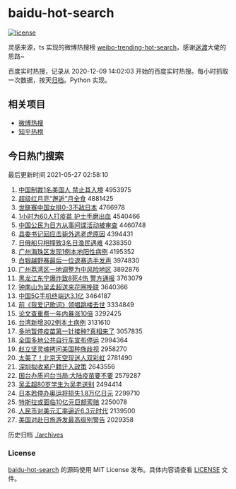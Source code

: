 # baidu-hot-search

[![license](https://img.shields.io/github/license/Arrackisarookie/baidu-hot-search)](https://github.com/Arrackisarookie/baidu-hot-search/blob/master/LICENSE)

灵感来源，ts 实现的微博热搜榜 [weibo-trending-hot-search](https://github.com/justjavac/weibo-trending-hot-search)，感谢[迷渡](https://github.com/justjavac)大佬的思路~

百度实时热搜，记录从 2020-12-09 14:02:03 开始的百度实时热搜。每小时抓取一次数据，按天[归档](./archives)。Python 实现。

## 相关项目
+ [微博热搜](https://github.com/Arrackisarookie/weibo-hot-search)
+ [知乎热榜](https://github.com/Arrackisarookie/zhihu-top-search)

## 今日热门搜索

<!-- Rank Begin -->

最后更新时间 2021-05-27 02:58:10

1. [中国制裁1名美国人 禁止其入境](http://www.baidu.com/baidu?cl=3&tn=SE_baiduhomet8_jmjb7mjw&rsv_dl=fyb_top&fr=top1000&wd=%D6%D0%B9%FA%D6%C6%B2%C31%C3%FB%C3%C0%B9%FA%C8%CB%20%BD%FB%D6%B9%C6%E4%C8%EB%BE%B3) 4953975
1. [超级红月亮“邂逅”月全食](http://www.baidu.com/baidu?cl=3&tn=SE_baiduhomet8_jmjb7mjw&rsv_dl=fyb_top&fr=top1000&wd=%B3%AC%BC%B6%BA%EC%D4%C2%C1%C1%A1%B0%E5%E2%E5%CB%A1%B1%D4%C2%C8%AB%CA%B3) 4881425
1. [世联赛中国女排0-3不敌日本](http://www.baidu.com/baidu?cl=3&tn=SE_baiduhomet8_jmjb7mjw&rsv_dl=fyb_top&fr=top1000&wd=%CA%C0%C1%AA%C8%FC%D6%D0%B9%FA%C5%AE%C5%C50-3%B2%BB%B5%D0%C8%D5%B1%BE) 4766978
1. [1小时为60人打疫苗 护士手磨出血](http://www.baidu.com/baidu?cl=3&tn=SE_baiduhomet8_jmjb7mjw&rsv_dl=fyb_top&fr=top1000&wd=1%D0%A1%CA%B1%CE%AA60%C8%CB%B4%F2%D2%DF%C3%E7%20%BB%A4%CA%BF%CA%D6%C4%A5%B3%F6%D1%AA) 4540466
1. [中国公民为日方从事间谍活动被审查](http://www.baidu.com/baidu?cl=3&tn=SE_baiduhomet8_jmjb7mjw&rsv_dl=fyb_top&fr=top1000&wd=%D6%D0%B9%FA%B9%AB%C3%F1%CE%AA%C8%D5%B7%BD%B4%D3%CA%C2%BC%E4%B5%FD%BB%EE%B6%AF%B1%BB%C9%F3%B2%E9) 4460748
1. [县委书记回应击毙外逃老虎原因](http://www.baidu.com/baidu?cl=3&tn=SE_baiduhomet8_jmjb7mjw&rsv_dl=fyb_top&fr=top1000&wd=%CF%D8%CE%AF%CA%E9%BC%C7%BB%D8%D3%A6%BB%F7%B1%D0%CD%E2%CC%D3%C0%CF%BB%A2%D4%AD%D2%F2) 4394431
1. [日俄船只相撞致3名日渔民遇难](http://www.baidu.com/baidu?cl=3&tn=SE_baiduhomet8_jmjb7mjw&rsv_dl=fyb_top&fr=top1000&wd=%C8%D5%B6%ED%B4%AC%D6%BB%CF%E0%D7%B2%D6%C23%C3%FB%C8%D5%D3%E6%C3%F1%D3%F6%C4%D1) 4238350
1. [广州海珠区发现1例本地阳性病例](http://www.baidu.com/baidu?cl=3&tn=SE_baiduhomet8_jmjb7mjw&rsv_dl=fyb_top&fr=top1000&wd=%B9%E3%D6%DD%BA%A3%D6%E9%C7%F8%B7%A2%CF%D61%C0%FD%B1%BE%B5%D8%D1%F4%D0%D4%B2%A1%C0%FD) 4195352
1. [白银越野赛最后一位退赛选手发声](http://www.baidu.com/baidu?cl=3&tn=SE_baiduhomet8_jmjb7mjw&rsv_dl=fyb_top&fr=top1000&wd=%B0%D7%D2%F8%D4%BD%D2%B0%C8%FC%D7%EE%BA%F3%D2%BB%CE%BB%CD%CB%C8%FC%D1%A1%CA%D6%B7%A2%C9%F9) 3974830
1. [广州荔湾区一地调整为中风险地区](http://www.baidu.com/baidu?cl=3&tn=SE_baiduhomet8_jmjb7mjw&rsv_dl=fyb_top&fr=top1000&wd=%B9%E3%D6%DD%C0%F3%CD%E5%C7%F8%D2%BB%B5%D8%B5%F7%D5%FB%CE%AA%D6%D0%B7%E7%CF%D5%B5%D8%C7%F8) 3892876
1. [黑龙江东宁爆炸致8死4伤 警方通报](http://www.baidu.com/baidu?cl=3&tn=SE_baiduhomet8_jmjb7mjw&rsv_dl=fyb_top&fr=top1000&wd=%BA%DA%C1%FA%BD%AD%B6%AB%C4%FE%B1%AC%D5%A8%D6%C28%CB%C04%C9%CB%20%BE%AF%B7%BD%CD%A8%B1%A8) 3763079
1. [钟南山为吴孟超送来花圈挽联](http://www.baidu.com/baidu?cl=3&tn=SE_baiduhomet8_jmjb7mjw&rsv_dl=fyb_top&fr=top1000&wd=%D6%D3%C4%CF%C9%BD%CE%AA%CE%E2%C3%CF%B3%AC%CB%CD%C0%B4%BB%A8%C8%A6%CD%EC%C1%AA) 3640366
1. [中国5G手机终端达3.1亿](http://www.baidu.com/baidu?cl=3&tn=SE_baiduhomet8_jmjb7mjw&rsv_dl=fyb_top&fr=top1000&wd=%D6%D0%B9%FA5G%CA%D6%BB%FA%D6%D5%B6%CB%B4%EF3.1%D2%DA) 3464187
1. [前《我爱记歌词》领唱跳楼去世](http://www.baidu.com/baidu?cl=3&tn=SE_baiduhomet8_jmjb7mjw&rsv_dl=fyb_top&fr=top1000&wd=%C7%B0%A1%B6%CE%D2%B0%AE%BC%C7%B8%E8%B4%CA%A1%B7%C1%EC%B3%AA%CC%F8%C2%A5%C8%A5%CA%C0) 3334849
1. [论文查重费一年内暴涨10倍](http://www.baidu.com/baidu?cl=3&tn=SE_baiduhomet8_jmjb7mjw&rsv_dl=fyb_top&fr=top1000&wd=%C2%DB%CE%C4%B2%E9%D6%D8%B7%D1%D2%BB%C4%EA%C4%DA%B1%A9%D5%C710%B1%B6) 3292425
1. [台湾新增302例本土病例](http://www.baidu.com/baidu?cl=3&tn=SE_baiduhomet8_jmjb7mjw&rsv_dl=fyb_top&fr=top1000&wd=%CC%A8%CD%E5%D0%C2%D4%F6302%C0%FD%B1%BE%CD%C1%B2%A1%C0%FD) 3131610
1. [多地暂停疫苗第一针接种?真相来了](http://www.baidu.com/baidu?cl=3&tn=SE_baiduhomet8_jmjb7mjw&rsv_dl=fyb_top&fr=top1000&wd=%B6%E0%B5%D8%D4%DD%CD%A3%D2%DF%C3%E7%B5%DA%D2%BB%D5%EB%BD%D3%D6%D6%3F%D5%E6%CF%E0%C0%B4%C1%CB) 3057835
1. [全国多地公共自行车宣布停运](http://www.baidu.com/baidu?cl=3&tn=SE_baiduhomet8_jmjb7mjw&rsv_dl=fyb_top&fr=top1000&wd=%C8%AB%B9%FA%B6%E0%B5%D8%B9%AB%B9%B2%D7%D4%D0%D0%B3%B5%D0%FB%B2%BC%CD%A3%D4%CB) 2994364
1. [赵立坚灵魂拷问美国种族歧视](http://www.baidu.com/baidu?cl=3&tn=SE_baiduhomet8_jmjb7mjw&rsv_dl=fyb_top&fr=top1000&wd=%D5%D4%C1%A2%BC%E1%C1%E9%BB%EA%BF%BD%CE%CA%C3%C0%B9%FA%D6%D6%D7%E5%C6%E7%CA%D3) 2958270
1. [太美了！北京天空现迷人双彩虹](http://www.baidu.com/baidu?cl=3&tn=SE_baiduhomet8_jmjb7mjw&rsv_dl=fyb_top&fr=top1000&wd=%CC%AB%C3%C0%C1%CB%A3%A1%B1%B1%BE%A9%CC%EC%BF%D5%CF%D6%C3%D4%C8%CB%CB%AB%B2%CA%BA%E7) 2781490
1. [深圳拟收紧户籍迁入政策](http://www.baidu.com/baidu?cl=3&tn=SE_baiduhomet8_jmjb7mjw&rsv_dl=fyb_top&fr=top1000&wd=%C9%EE%DB%DA%C4%E2%CA%D5%BD%F4%BB%A7%BC%AE%C7%A8%C8%EB%D5%FE%B2%DF) 2643556
1. [国台办质问台当局:大陆疫苗要不要](http://www.baidu.com/baidu?cl=3&tn=SE_baiduhomet8_jmjb7mjw&rsv_dl=fyb_top&fr=top1000&wd=%B9%FA%CC%A8%B0%EC%D6%CA%CE%CA%CC%A8%B5%B1%BE%D6%3A%B4%F3%C2%BD%D2%DF%C3%E7%D2%AA%B2%BB%D2%AA) 2579287
1. [吴孟超80岁学生为吴老送别](http://www.baidu.com/baidu?cl=3&tn=SE_baiduhomet8_jmjb7mjw&rsv_dl=fyb_top&fr=top1000&wd=%CE%E2%C3%CF%B3%AC80%CB%EA%D1%A7%C9%FA%CE%AA%CE%E2%C0%CF%CB%CD%B1%F0) 2494414
1. [日本若停办奥运将损失1.8万亿日元](http://www.baidu.com/baidu?cl=3&tn=SE_baiduhomet8_jmjb7mjw&rsv_dl=fyb_top&fr=top1000&wd=%C8%D5%B1%BE%C8%F4%CD%A3%B0%EC%B0%C2%D4%CB%BD%AB%CB%F0%CA%A71.8%CD%F2%D2%DA%C8%D5%D4%AA) 2299710
1. [特斯拉或面临10亿元巨额索赔](http://www.baidu.com/baidu?cl=3&tn=SE_baiduhomet8_jmjb7mjw&rsv_dl=fyb_top&fr=top1000&wd=%CC%D8%CB%B9%C0%AD%BB%F2%C3%E6%C1%D910%D2%DA%D4%AA%BE%DE%B6%EE%CB%F7%C5%E2) 2250078
1. [人民币对美元汇率逼近6.3元时代](http://www.baidu.com/baidu?cl=3&tn=SE_baiduhomet8_jmjb7mjw&rsv_dl=fyb_top&fr=top1000&wd=%C8%CB%C3%F1%B1%D2%B6%D4%C3%C0%D4%AA%BB%E3%C2%CA%B1%C6%BD%FC6.3%D4%AA%CA%B1%B4%FA) 2139500
1. [美国对赴日旅游发最高级别警告](http://www.baidu.com/baidu?cl=3&tn=SE_baiduhomet8_jmjb7mjw&rsv_dl=fyb_top&fr=top1000&wd=%C3%C0%B9%FA%B6%D4%B8%B0%C8%D5%C2%C3%D3%CE%B7%A2%D7%EE%B8%DF%BC%B6%B1%F0%BE%AF%B8%E6) 2029358
<!-- Rank End -->

历史归档 [./archives](./archives)

### License

[baidu-hot-search](https://github.com/Arrackisarookie/baidu-hot-search) 的源码使用 MIT License 发布。具体内容请查看 [LICENSE](./LICENSE) 文件。
